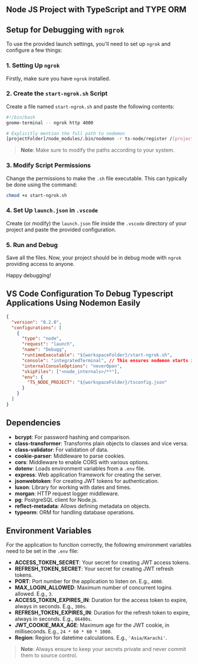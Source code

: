 ## Node JS Project with TypeScript and TYPE ORM

## Setup for Debugging with `ngrok`

To use the provided launch settings, you'll need to set up `ngrok` and configure a few things:

### 1. Setting Up `ngrok`

Firstly, make sure you have `ngrok` installed.

### 2. Create the `start-ngrok.sh` Script

Create a file named `start-ngrok.sh` and paste the following contents:

```bash
#!/bin/bash
gnome-terminal -- ngrok http 4000

# Explicitly mention the full path to nodemon
[projectFolder]/node_modules/.bin/nodemon -r ts-node/register /[projectFolder]/src/server.ts
```

> **Note**: Make sure to modify the paths according to your system.

### 3. Modify Script Permissions

Change the permissions to make the `.sh` file executable. This can typically be done using the command:

```bash
chmod +x start-ngrok.sh
```

### 4. Set Up `launch.json` in `.vscode`

Create (or modify) the `launch.json` file inside the `.vscode` directory of your project and paste the provided configuration.

### 5. Run and Debug

Save all the files. Now, your project should be in debug mode with `ngrok` providing access to anyone.

Happy debugging!

## VS Code Configuration To Debug Typescript Applications Using Nodemon Easily

```json
{
  "version": "0.2.0",
  "configurations": [
    {
      "type": "node",
      "request": "launch",
      "name": "Debugg",
      "runtimeExecutable": "${workspaceFolder}/start-ngrok.sh",
      "console": "integratedTerminal", // This ensures nodemon starts in the VS Code terminal
      "internalConsoleOptions": "neverOpen",
      "skipFiles": ["<node_internals>/**"],
      "env": {
        "TS_NODE_PROJECT": "${workspaceFolder}/tsconfig.json"
      }
    }
  ]
}
```

## Dependencies

- **bcrypt**: For password hashing and comparison.
- **class-transformer**: Transforms plain objects to classes and vice versa.
- **class-validator**: For validation of data.
- **cookie-parser**: Middleware to parse cookies.
- **cors**: Middleware to enable CORS with various options.
- **dotenv**: Loads environment variables from a `.env` file.
- **express**: Web application framework for creating the server.
- **jsonwebtoken**: For creating JWT tokens for authentication.
- **luxon**: Library for working with dates and times.
- **morgan**: HTTP request logger middleware.
- **pg**: PostgreSQL client for Node.js.
- **reflect-metadata**: Allows defining metadata on objects.
- **typeorm**: ORM for handling database operations.

## Environment Variables

For the application to function correctly, the following environment variables need to be set in the `.env` file:

- **ACCESS_TOKEN_SECRET**: Your secret for creating JWT access tokens.
- **REFRESH_TOKEN_SECRET**: Your secret for creating JWT refresh tokens.
- **PORT**: Port number for the application to listen on. E.g., `4000`.
- **MAX_LOGIN_ALLOWED**: Maximum number of concurrent logins allowed. E.g., `3`.
- **ACCESS_TOKEN_EXPIRES_IN**: Duration for the access token to expire, always in seconds. E.g., `300s`.
- **REFRESH_TOKEN_EXPIRES_IN**: Duration for the refresh token to expire, always in seconds. E.g., `86400s`.
- **JWT_COOKIE_MAX_AGE**: Maximum age for the JWT cookie, in milliseconds. E.g., `24 * 60 * 60 * 1000`.
- **Region**: Region for datetime calculations. E.g., `'Asia/Karachi'`.

> **Note**: Always ensure to keep your secrets private and never commit them to source control.
